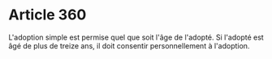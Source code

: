# Article 360

L'adoption simple est permise quel que soit l'âge de l'adopté.   Si l'adopté est âgé de plus de treize ans, il doit consentir personnellement à l'adoption.